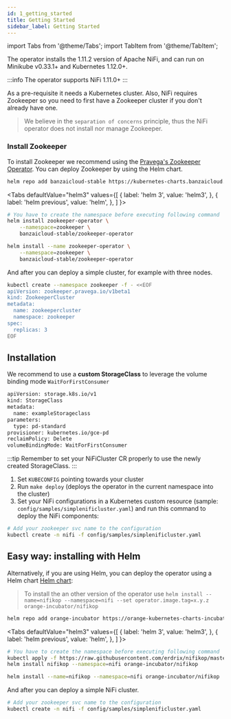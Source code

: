 ```yaml
---
id: 1_getting_started
title: Getting Started
sidebar_label: Getting Started
---
```

import Tabs from '@theme/Tabs';
import TabItem from '@theme/TabItem';

The operator installs the 1.11.2 version of Apache NiFi, and can run on Minikube v0.33.1+ and Kubernetes 1.12.0+.

:::info
The operator supports NiFi 1.11.0+
:::

As a pre-requisite it needs a Kubernetes cluster. Also, NiFi requires Zookeeper so you need to first have a Zookeeper cluster if you don't already have one.

> We believe in the `separation of concerns` principle, thus the NiFi operator does not install nor manage Zookeeper.

### Install Zookeeper

To install Zookeeper we recommend using the [Pravega's Zookeeper Operator](https://github.com/pravega/zookeeper-operator).
You can deploy Zookeeper by using the Helm chart.

```bash
helm repo add banzaicloud-stable https://kubernetes-charts.banzaicloud.com/
```

<Tabs
  defaultValue="helm3"
  values={[
    { label: 'helm 3', value: 'helm3', },
    { label: 'helm previous', value: 'helm', },
  ]
}>
<TabItem value="helm3">

```bash
# You have to create the namespace before executing following command
helm install zookeeper-operator \
    --namespace=zookeeper \
    banzaicloud-stable/zookeeper-operator
```

</TabItem>
<TabItem value="helm">

```bash
helm install --name zookeeper-operator \
    --namespace=zookeeper \
    banzaicloud-stable/zookeeper-operator
```
</TabItem>
</Tabs>

And after you can deploy a simple cluster, for example with three nodes.

```bash
kubectl create --namespace zookeeper -f - <<EOF
apiVersion: zookeeper.pravega.io/v1beta1
kind: ZookeeperCluster
metadata:
  name: zookeepercluster
  namespace: zookeeper
spec:
  replicas: 3
EOF
```

## Installation

We recommend to use a **custom StorageClass** to leverage the volume binding mode `WaitForFirstConsumer`

```bash
apiVersion: storage.k8s.io/v1
kind: StorageClass
metadata:
  name: exampleStorageclass
parameters:
  type: pd-standard
provisioner: kubernetes.io/gce-pd
reclaimPolicy: Delete
volumeBindingMode: WaitForFirstConsumer
```

:::tip
Remember to set your NiFiCluster CR properly to use the newly created StorageClass.
:::


1. Set `KUBECONFIG` pointing towards your cluster
2. Run `make deploy` (deploys the operator in the current namespace into the cluster)
3. Set your NiFi configurations in a Kubernetes custom resource (sample: `config/samples/simplenificluster.yaml`) and run this command to deploy the NiFi components:

```bash
# Add your zookeeper svc name to the configuration
kubectl create -n nifi -f config/samples/simplenificluster.yaml
```

## Easy way: installing with Helm

Alternatively, if you are using Helm, you can deploy the operator using a Helm chart [Helm chart](https://github.com/erdrix/nifikop/tree/master/helm):

> To install the an other version of the operator use `helm install --name=nifikop --namespace=nifi --set operator.image.tag=x.y.z orange-incubator/nifikop`

```bash
helm repo add orange-incubator https://orange-kubernetes-charts-incubator.storage.googleapis.com/
```

<Tabs
  defaultValue="helm3"
  values={[
    { label: 'helm 3', value: 'helm3', },
    { label: 'helm previous', value: 'helm', },
  ]
}>
<TabItem value="helm3">

```bash
# You have to create the namespace before executing following command
kubectl apply -f https://raw.githubusercontent.com/erdrix/nifikop/master/deploy/crds/nifi.orange.com_nificlusters_crd.yaml
helm install nifikop --namespace=nifi orange-incubator/nifikop
```

</TabItem>
<TabItem value="helm">

```bash
helm install --name=nifikop --namespace=nifi orange-incubator/nifikop
```
</TabItem>
</Tabs>

And after you can deploy a simple NiFi cluster.

```bash
# Add your zookeeper svc name to the configuration
kubectl create -n nifi -f config/samples/simplenificluster.yaml
```